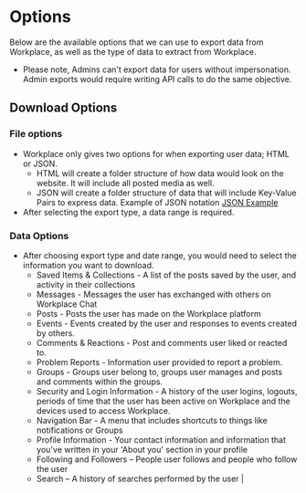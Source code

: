 # Options

Below are the available options that we can use to export data from Workplace, as well as the type of data to extract from Workplace. 
* Please note, Admins can't export data for users without impersonation. Admin exports would require writing API calls to do the same objective.

## Download Options

### File options
* Workplace only gives two options for when exporting user data; HTML or JSON.
	* HTML will create a folder structure of how data would look on the website. It will include all posted media as well.
	* JSON will create a folder structure of data that will include Key-Value Pairs to express data. Example of JSON notation [JSON Example](https://json.org/example.html)
* After selecting the export type, a data range is required.

### Data Options
* After choosing export type and date range, you would need to select the information you want to download.
	* Saved Items & Collections - A list of the posts saved by the user, and activity in their collections
	* Messages - Messages the user has exchanged with others on Workplace Chat
	* Posts - Posts the user has made on the Workplace platform
	* Events - Events created by the user and responses to events created by others.
	* Comments & Reactions - Post and comments user liked or reacted to.
	* Problem Reports - Information user provided to report a problem.
	* Groups - Groups user belong to, groups user manages and posts and comments within the groups.
	* Security and Login Information - A history of the user logins, logouts, periods of time that the user has been active on Workplace and the devices used to access Workplace.
	* Navigation Bar - A menu that includes shortcuts to things like notifications or Groups
	* Profile Information - Your contact information and information that you've written in your 'About you' section in your profile
	* Following and Followers – People user follows and people who follow the user
	* Search – A history of searches performed by the user                                                                           |
